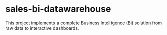 # sales-bi-datawarehouse
This project implements a complete Business Intelligence (BI) solution from raw data to interactive dashboards.
